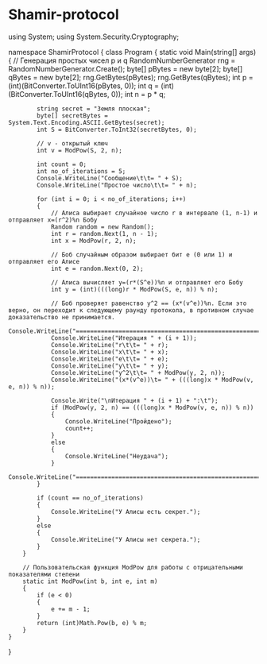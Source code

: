 # Shamir-protocol


using System;
using System.Security.Cryptography;

namespace ShamirProtocol
{
    class Program
    {
        static void Main(string[] args)
        {
            // Генерация простых чисел p и q
            RandomNumberGenerator rng = RandomNumberGenerator.Create();
            byte[] pBytes = new byte[2];
            byte[] qBytes = new byte[2];
            rng.GetBytes(pBytes);
            rng.GetBytes(qBytes);
            int p = (int)(BitConverter.ToUInt16(pBytes, 0));
            int q = (int)(BitConverter.ToUInt16(qBytes, 0));
            int n = p * q;

            string secret = "Земля плоская";
            byte[] secretBytes = System.Text.Encoding.ASCII.GetBytes(secret);
            int S = BitConverter.ToInt32(secretBytes, 0);

            // v - открытый ключ
            int v = ModPow(S, 2, n);

            int count = 0;
            int no_of_iterations = 5;
            Console.WriteLine("Сообщение\t\t= " + S);
            Console.WriteLine("Простое число\t\t= " + n);

            for (int i = 0; i < no_of_iterations; i++)
            {
                // Алиса выбирает случайное число r в интервале (1, n-1) и отправляет x=(r^2)%n Бобу
                Random random = new Random();
                int r = random.Next(1, n - 1);
                int x = ModPow(r, 2, n);

                // Боб случайным образом выбирает бит e (0 или 1) и отправляет его Алисе
                int e = random.Next(0, 2);

                // Алиса вычисляет y=(r*(S^e))%n и отправляет его Бобу
                int y = (int)(((long)r * ModPow(S, e, n)) % n);

                // Боб проверяет равенство y^2 == (x*(v^e))%n. Если это верно, он переходит к следующему раунду протокола, в противном случае доказательство не принимается.
                Console.WriteLine("=====================================================");
                Console.WriteLine("Итерация " + (i + 1));
                Console.WriteLine("r\t\t= " + r);
                Console.WriteLine("x\t\t= " + x);
                Console.WriteLine("e\t\t= " + e);
                Console.WriteLine("y\t\t= " + y);
                Console.WriteLine("y^2\t\t= " + ModPow(y, 2, n));
                Console.WriteLine("(x*(v^e))\t= " + (((long)x * ModPow(v, e, n)) % n));

                Console.Write("\nИтерация " + (i + 1) + ":\t");
                if (ModPow(y, 2, n) == (((long)x * ModPow(v, e, n)) % n))
                {
                    Console.WriteLine("Пройдено");
                    count++;
                }
                else
                {
                    Console.WriteLine("Неудача");
                }
                Console.WriteLine("=====================================================");
            }

            if (count == no_of_iterations)
            {
                Console.WriteLine("У Алисы есть секрет.");
            }
            else
            {
                Console.WriteLine("У Алисы нет секрета.");
            }
        }

        // Пользовательская функция ModPow для работы с отрицательными показателями степени
        static int ModPow(int b, int e, int m)
        {
            if (e < 0)
            {
                e += m - 1;
            }
            return (int)Math.Pow(b, e) % m;
        }
    }
}



